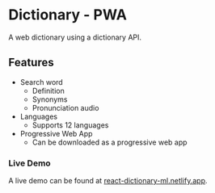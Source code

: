 # Dictionary - PWA

A web dictionary using a dictionary API.

## Features

  * Search word
    - Definition
    - Synonyms
    - Pronunciation audio
  * Languages
    - Supports 12 languages
  * Progressive Web App
    - Can be downloaded as a progressive web app

### Live Demo

 A live demo can be found at [react-dictionary-ml.netlify.app](https://react-dictionary-ml.netlify.app/).